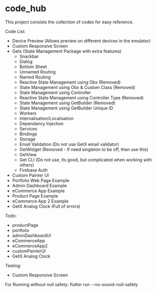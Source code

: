 # code_hub

This project consists the collection of codes for easy reference.

Code List:
+ Device Preview (Allows preview on different devices in the emulator)
+ Custom Responsive Screen
+ Getx (State Management Package with extra features)
    - Snackbar
    - Dialog
    - Bottom Sheet
    - Unnamed Routing
    - Named Routing
    - Reactive State Management using Obx (Removed)
    - State Management using Obx & Custom Class (Removed)
    - State Management using Controller 
    - Reactive State Management using Controller Type (Removed)
    - State Management using GetBuilder (Removed)
    - State Management using GetBuilder Unique ID
    - Workers
    - Internalisation/Localisation
    - Dependancy Injection
    - Services
    - Bindings
    - Storage
    - Email Validation (Do not use GetX email validator)
    - GetWidget (Removed - If need singleton to be off, then use this)
    - GetView
    - Get CLI (Do not use, its good, but complicated when working with others)
    - Firebase Auth
+ Custom Painter UI
+ Portfolio Web Page Example
+ Admin Dashboard Example
+ eCommerce App Example
+ Product Page Example
+ eCommerce App 2 Example
+ GetX Analog Clock (Full of errors)

Todo:
- productPage
- portfolio
- adminDashboardUI
- eCommerceApp
- eCommerceApp2
- customPainterUI
- GetX Analog Clock

Testing:
- Custom Responsive Screen

For Running without null safety: flutter run --no-sound-null-safety